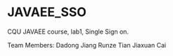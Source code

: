 # JAVAEE_SSO
CQU JAVAEE course, lab1, Single Sign on.

Team Members:
Dadong Jiang
Runze Tian
Jiaxuan Cai
